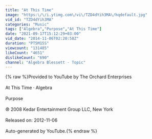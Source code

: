 ```yaml
---
title: "At This Time"
image: "https:\/\/i.ytimg.com\/vi\/TZD4dYih3MA\/hqdefault.jpg"
vid_id: "TZD4dYih3MA"
categories: "Music"
tags: ["Algebra","Purpose","At This Time"]
date: "2021-09-17T15:12:29+03:00"
vid_date: "2014-11-06T02:20:58Z"
duration: "PT5M15S"
viewcount: "131485"
likeCount: "4651"
dislikeCount: "690"
channel: "Algebra Blessett - Topic"
---
```

{% raw %}Provided to YouTube by The Orchard Enterprises<br /><br />At This Time · Algebra<br /><br />Purpose<br /><br />℗ 2008 Kedar Entertainment Group LLC, New York<br /><br />Released on: 2012-11-06<br /><br />Auto-generated by YouTube.{% endraw %}
